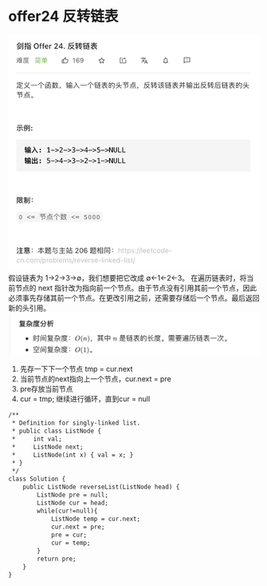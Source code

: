 # offer24 反转链表
![](offer24%20%E5%8F%8D%E8%BD%AC%E9%93%BE%E8%A1%A8/%E6%88%AA%E5%B1%8F2021-02-13%2021.29.08.png)
假设链表为 1→2→3→∅，我们想要把它改成 ∅←1←2←3。
在遍历链表时，将当前节点的 next 指针改为指向前一个节点。由于节点没有引用其前一个节点，因此必须事先存储其前一个节点。在更改引用之前，还需要存储后一个节点。最后返回新的头引用。
![](offer24%20%E5%8F%8D%E8%BD%AC%E9%93%BE%E8%A1%A8/%E6%88%AA%E5%B1%8F2021-02-13%2021.43.13.png)
1. 先存一下下一个节点 tmp = cur.next
2. 当前节点的next指向上一个节点，cur.next = pre
3. pre存放当前节点
4. cur = tmp; 继续进行循环，直到cur = null
```
/**
 * Definition for singly-linked list.
 * public class ListNode {
 *     int val;
 *     ListNode next;
 *     ListNode(int x) { val = x; }
 * }
 */
class Solution {
    public ListNode reverseList(ListNode head) {
        ListNode pre = null;
        ListNode cur = head;
        while(cur!=null){
            ListNode temp = cur.next;
            cur.next = pre;
            pre = cur;
            cur = temp;
        }
        return pre;
    }
}

```